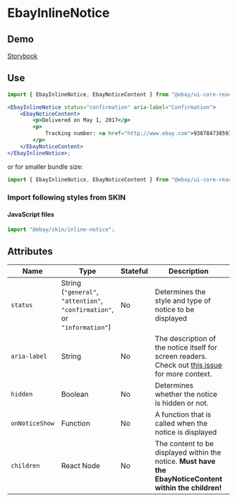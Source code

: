 # EbayInlineNotice

## Demo

[Storybook](https://opensource.ebay.com/ebayui-core-react/main/?path=/story/notices-tips-ebay-inline-notice--default)

## Use

```jsx harmony
import { EbayInlineNotice, EbayNoticeContent } from "@ebay/ui-core-react";

<EbayInlineNotice status="confirmation" aria-label="Confirmation">
    <EbayNoticeContent>
        <p>Delivered on May 1, 2017</p>
        <p>
            Tracking number: <a href="http://www.ebay.com">93878473859376898908657567</a>
        </p>
    </EbayNoticeContent>
</EbayInlineNotice>;
```

or for smaller bundle size:

```jsx harmony
import { EbayInlineNotice, EbayNoticeContent } from "@ebay/ui-core-react/ebay-inline-notice";
```

### Import following styles from SKIN

#### JavaScript files

```jsx harmony
import "@ebay/skin/inline-notice";
```

## Attributes

| Name           | Type                                                                      | Stateful | Description                                                                                                                                 | Default     |
| -------------- | ------------------------------------------------------------------------- | -------- | ------------------------------------------------------------------------------------------------------------------------------------------- | ----------- |
| `status`       | String (`"general"`, `"attention"`, `"confirmation"`, or `"information"`) | No       | Determines the style and type of notice to be displayed                                                                                     | `"general"` |
| `aria-label`   | String                                                                    | No       | The description of the notice itself for screen readers. Check out [this issue](https://github.com/eBay/skin/issues/1001) for more context. | -           |
| `hidden`       | Boolean                                                                   | No       | Determines whether the notice is hidden or not.                                                                                             | `false`     |
| `onNoticeShow` | Function                                                                  | No       | A function that is called when the notice is displayed                                                                                      | -           |
| `children`     | React Node                                                                | No       | The content to be displayed within the notice. **Must have the EbayNoticeContent within the children!**                                     | -           |
